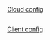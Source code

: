 ## 

[Cloud config](https://github.com/totxo/cloud-config)


##


[Client config](https://github.com/totxo/client-node-config)